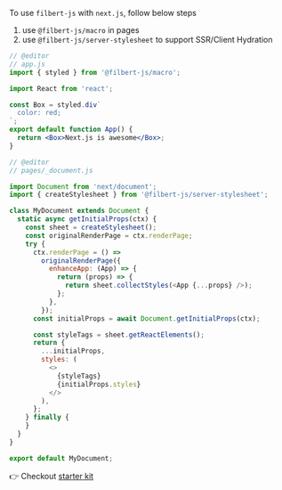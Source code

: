 To use `filbert-js` with `next.js`, follow below steps

1. use `@filbert-js/macro` in pages
2. use `@filbert-js/server-stylesheet` to support SSR/Client Hydration

```jsx
// @editor
// app.js
import { styled } from '@filbert-js/macro';

import React from 'react';

const Box = styled.div`
  color: red;
`;
export default function App() {
  return <Box>Next.js is awesome</Box>;
}
```

```js
// @editor
// pages/_document.js

import Document from 'next/document';
import { createStylesheet } from '@filbert-js/server-stylesheet';

class MyDocument extends Document {
  static async getInitialProps(ctx) {
    const sheet = createStylesheet();
    const originalRenderPage = ctx.renderPage;
    try {
      ctx.renderPage = () =>
        originalRenderPage({
          enhanceApp: (App) => {
            return (props) => {
              return sheet.collectStyles(<App {...props} />);
            };
          },
        });
      const initialProps = await Document.getInitialProps(ctx);

      const styleTags = sheet.getReactElements();
      return {
        ...initialProps,
        styles: (
          <>
            {styleTags}
            {initialProps.styles}
          </>
        ),
      };
    } finally {
    }
  }
}

export default MyDocument;
```

👉 Checkout [starter kit](https://github.com/kuldeepkeshwar/filbert-js-examples-with-nextjs)
